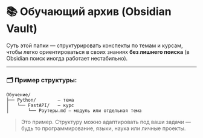 # 📚 Обучающий архив (Obsidian Vault)

Суть этой папки — структурировать конспекты по темам и курсам, чтобы легко ориентироваться в своих знаниях **без лишнего поиска** (в Obsidian поиск иногда работает нестабильно).

---

### 🗂 Пример структуры:

```
Обучение/
├── Python/        — тема
│   └── FastAPI/   — курс
│       └── Роутеры.md — модуль или отдельная тема
```

> Это пример. Структуру можно адаптировать под ваши задачи — будь то программирование, языки, наука или личные проекты.

